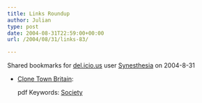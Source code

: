 ```yaml
---
title: Links Roundup
author: Julian
type: post
date: 2004-08-31T22:59:00+00:00
url: /2004/08/31/links-83/

---
```

Shared bookmarks for [del.icio.us][1] user  [Synesthesia][2] on 2004-8-31

  * [Clone Town Britain][3]:
  
    pdf Keywords: [Society][4]

 [1]: http://del.icio.us/
 [2]: http://del.icio.us/synesthesia
 [3]: http://www.neweconomics.org/gen/uploads/mrrefr55lroqjwrefpvg525528082004130712.pdf "http://www.neweconomics.org/gen/uploads/mrrefr55lroqjwrefpvg525528082004130712.pdf"
 [4]: http://del.icio.us/synesthesia/Society